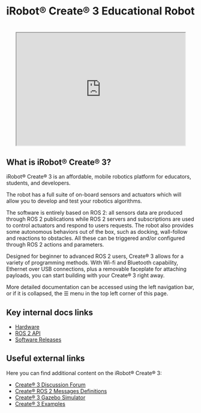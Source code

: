 # iRobot® Create® 3 Educational Robot

<h1 align="center">
    <div>
    <div style="position: relative; padding-bottom: 0%; overflow: hidden; max-width: 100%; height: auto;">
        <iframe width="450" height="300" src="https://bcove.video/3B1Aj7z" frameborder="1" allowfullscreen></iframe>
    </div>
    </div>
</h1>

## What is iRobot® Create® 3?

iRobot® Create® 3 is an affordable, mobile robotics platform for educators, students, and developers.

The robot has a full suite of on-board sensors and actuators which will allow you to develop and test your robotics algorithms.

The software is entirely based on ROS 2: all sensors data are produced through ROS 2 publications while ROS 2 servers and subscriptions are used to control actuators and respond to users requests.
The robot also provides some autonomous behaviors out of the box, such as docking, wall-follow and reactions to obstacles.
All these can be triggered and/or configured through ROS 2 actions and parameters.

Designed for beginner to advanced ROS 2 users, Create® 3 allows for a variety of programming methods.
With Wi-fi and Bluetooth capability, Ethernet over USB connections, plus a removable faceplate for attaching payloads, you can start building with your Create® 3 right away.

More detailed documentation can be accessed using the left navigation bar, or if it is collapsed, the ☰ menu in the top left corner of this page.

## Key internal docs links

 - [Hardware](hw/overview)
 - [ROS 2 API](api/ros2/)
 - [Software Releases](releases/overview)

## Useful external links

Here you can find additional content on the iRobot® Create® 3:

 - [Create® 3 Discussion Forum](https://github.com/iRobotEducation/create3_docs/discussions)
 - [Create® ROS 2 Messages Definitions](https://github.com/iRobotEducation/irobot_create_msgs)
 - [Create® 3 Gazebo Simulator](https://github.com/iRobotEducation/create3_sim)
 - [Create® 3 Examples](https://github.com/iRobotEducation/create3_examples)
